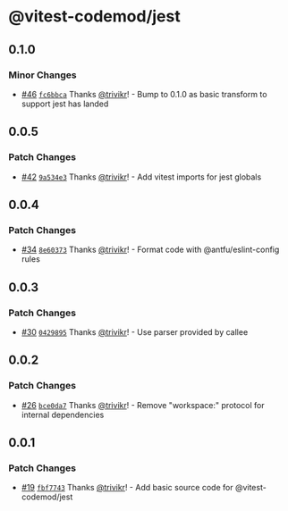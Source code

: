 # @vitest-codemod/jest

## 0.1.0

### Minor Changes

- [#46](https://github.com/trivikr/vitest-codemod/pull/46) [`fc6bbca`](https://github.com/trivikr/vitest-codemod/commit/fc6bbca36632890c09e4f0d4167d152153a1366d) Thanks [@trivikr](https://github.com/trivikr)! - Bump to 0.1.0 as basic transform to support jest has landed

## 0.0.5

### Patch Changes

- [#42](https://github.com/trivikr/vitest-codemod/pull/42) [`9a534e3`](https://github.com/trivikr/vitest-codemod/commit/9a534e3bfc0491886cb752b46e769ea9970af272) Thanks [@trivikr](https://github.com/trivikr)! - Add vitest imports for jest globals

## 0.0.4

### Patch Changes

- [#34](https://github.com/trivikr/vitest-codemod/pull/34) [`8e60373`](https://github.com/trivikr/vitest-codemod/commit/8e60373e71a0530b86f73e18a171d249fea76ed7) Thanks [@trivikr](https://github.com/trivikr)! - Format code with @antfu/eslint-config rules

## 0.0.3

### Patch Changes

- [#30](https://github.com/trivikr/vitest-codemod/pull/30) [`0429895`](https://github.com/trivikr/vitest-codemod/commit/0429895d54d044e1e8f085fb9c5150d635c1f7f2) Thanks [@trivikr](https://github.com/trivikr)! - Use parser provided by callee

## 0.0.2

### Patch Changes

- [#26](https://github.com/trivikr/vitest-codemod/pull/26) [`bce0da7`](https://github.com/trivikr/vitest-codemod/commit/bce0da7221212bd13312b065a192d14a29ec40c4) Thanks [@trivikr](https://github.com/trivikr)! - Remove "workspace:" protocol for internal dependencies

## 0.0.1

### Patch Changes

- [#19](https://github.com/trivikr/vitest-codemod/pull/19) [`fbf7743`](https://github.com/trivikr/vitest-codemod/commit/fbf7743d28b070c8b570d80457cfaf68ebbae432) Thanks [@trivikr](https://github.com/trivikr)! - Add basic source code for @vitest-codemod/jest
